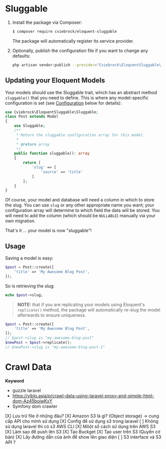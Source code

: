 # Sluggable
1. Install the package via Composer:

    ```sh
    $ composer require cviebrock/eloquent-sluggable
    ```

   The package will automatically register its service provider.

2. Optionally, publish the configuration file if you want to change any defaults:

    ```sh
    php artisan vendor:publish --provider="Cviebrock\EloquentSluggable\ServiceProvider"
    ```


## Updating your Eloquent Models

Your models should use the Sluggable trait, which has an abstract method `sluggable()`
that you need to define.  This is where any model-specific configuration is set
(see [Configuration](#configuration) below for details):

```php
use Cviebrock\EloquentSluggable\Sluggable;
class Post extends Model
{
    use Sluggable;
    /**
     * Return the sluggable configuration array for this model.
     *
     * @return array
     */
    public function sluggable(): array
    {
        return [
            'slug' => [
                'source' => 'title'
            ]
        ];
    }
}
```

Of course, your model and database will need a column in which to store the slug.
You can use `slug` or any other appropriate name you want; your configuration array
will determine to which field the data will be stored.  You will need to add the
column (which should be `NULLABLE`) manually via your own migration.

That's it ... your model is now "sluggable"!



## Usage

Saving a model is easy:

```php
$post = Post::create([
    'title' => 'My Awesome Blog Post',
]);
```

So is retrieving the slug:

```php
echo $post->slug;
```

> **NOTE:** that if you are replicating your models using Eloquent's `replicate()` method,
> the package will automatically re-slug the model afterwards to ensure uniqueness.
```php
$post = Post::create([
    'title' => 'My Awesome Blog Post',
]);
// $post->slug is "my-awesome-blog-post"
$newPost = $post->replicate();
// $newPost->slug is "my-awesome-blog-post-1"
```


# Crawl Data

**Keyword**
* guzzle laravel
* https://viblo.asia/p/crawl-data-using-laravel-proxy-and-simple-html-dom-Az45bojwKxY
* Symfony dom crawler




[X] Lưu trữ file ở những đâu?
[X] Amazon S3 là gì? (Object storage) -> cung cấp API cho mình sử dụng
[X] Config để sử dụng s3 trong laravel
[ ] Không sử dụng laravel thì có s3 AWS CLI
[X] Môột số cách sử dụng trên AWS S3
[X] Làm sao để push lên S3
[X] Tạo Buckget
[X] Tạo user trên S3 (Quyền cơ bản)
[X] Lấy đường dẫn của ảnh để show lên giao diện
[ ] S3 interface và S3 API ?

